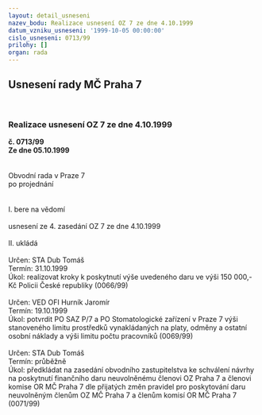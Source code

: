 ```yaml
---
layout: detail_usneseni
nazev_bodu: Realizace usnesení OZ 7 ze dne 4.10.1999
datum_vzniku_usneseni: '1999-10-05 00:00:00'
cislo_usneseni: 0713/99
prilohy: []
organ: rada
---
```

<div id="ucUsn_pList" class="usn">
	<span><h2>Usnesení rady MČ Praha 7 </h2>
<br></span><div class="standBody">
<span><h3>Realizace usnesení OZ 7 ze dne 4.10.1999</h3></span><div class="center">
		<strong>č. 0713/99</strong><br>
	</div>
<div class="center">
		<strong>Ze dne 05.10.1999</strong><br><br>
	</div>
<br>Obvodní rada v Praze 7<br>po projednání<br><br><br>I.	bere na vědomí<br><br> usnesení ze 4. zasedání OZ 7 ze dne 4.10.1999<br><br>II.	ukládá <br><br> Určen:	     	STA Dub Tomáš<br>Termín: 31.10.1999<br>Úkol:	realizovat kroky k poskytnutí výše uvedeného daru ve výši 150 000,- Kč Policii České republiky    (0066/99)<br> <br> Určen:	     	VED OFI Hurník Jaromír<br>Termín: 19.10.1999<br>Úkol:	potvrdit PO SAZ P/7 a PO Stomatologické zařízení v Praze 7 výši stanoveného limitu prostředků vynakládaných na platy, odměny a ostatní osobní náklady a výši limitu počtu pracovníků     (0069/99)<br> <br> Určen:	     	STA Dub Tomáš<br>Termín: průběžně<br>Úkol:	předkládat na zasedání obvodního zastupitelstva ke schválení návrhy na poskytnutí finančního daru neuvolněnému členovi OZ Praha 7 a členovi komise OR MČ Praha 7 dle přijatých  změn pravidel pro poskytování daru neuvolněným členům OZ MČ Praha 7 a členům komisí OR MČ Praha 7     (0071/99)<br>
</div>
</div>